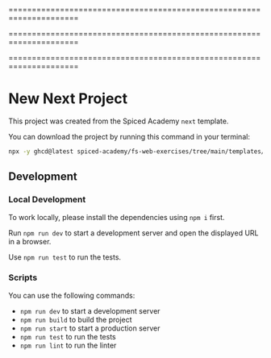 =====================================================================

<!-- User Story 2: Spotlight Piece

Value Proposition
As an art enthusiast

I want to see a spotlight piece

so that I can get inspirational highlights.

Acceptance Criteria

- One art piece is picked at random to show as a spotlight piece
- The art piece image is displayed 🖼️
- The art piece artist is displayed 🖼️

Tasks

- Write function to pick one art piece at random
- Create the component Spotlight
- Spotlight props: image, artist
- All acceptance criteria marked with 🖼️ are covered by component testing -->

=====================================================================

<!-- User Story 1 - list of all art pieces

 - All art pieces are displayed as a list 🖼️
 - Each art piece's image is displayed 🖼️
 - Each art piece's title is displayed 🖼️
 - Each art piece's artist is displayed 🖼️ -->

=====================================================================

# New Next Project

This project was created from the Spiced Academy `next` template.

You can download the project by running this command in your terminal:

```bash
npx -y ghcd@latest spiced-academy/fs-web-exercises/tree/main/templates/next my-app -i
```

## Development

### Local Development

To work locally, please install the dependencies using `npm i` first.

Run `npm run dev` to start a development server and open the displayed URL in a browser.

Use `npm run test` to run the tests.

### Scripts

You can use the following commands:

- `npm run dev` to start a development server
- `npm run build` to build the project
- `npm run start` to start a production server
- `npm run test` to run the tests
- `npm run lint` to run the linter

